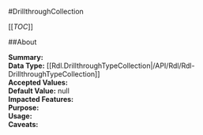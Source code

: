 #DrillthroughCollection

[[_TOC_]]

##About

**Summary:**   
**Data Type:** [[Rdl.DrillthroughTypeCollection|/API/Rdl/Rdl-DrillthroughTypeCollection]]  
**Accepted Values:**   
**Default Value:** null  
**Impacted Features:**   
**Purpose:**   
**Usage:**   
**Caveats:**   

